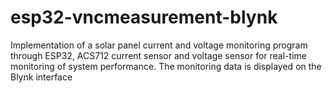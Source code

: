 # esp32-vncmeasurement-blynk
Implementation of a solar panel current and voltage monitoring program through ESP32, ACS712 current sensor and voltage sensor for real-time monitoring of system performance. The monitoring data is displayed on the Blynk interface
